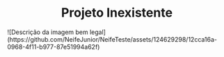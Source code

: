 <h1 align="center"> Projeto Inexistente </h1>
![Descrição da imagem bem legal](https://github.com/NeifeJunior/NeifeTeste/assets/124629298/12cca16a-0968-4f11-b977-87e51994a62f)
